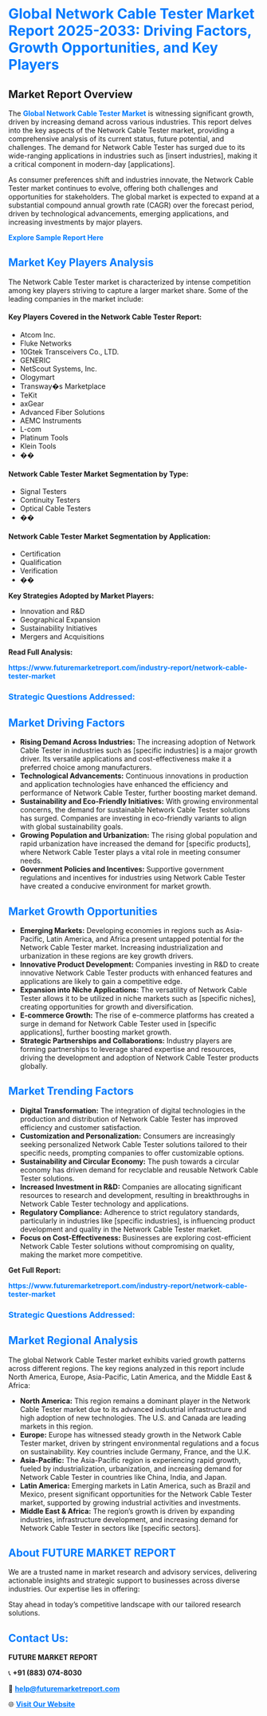 <h1 style="color: #007BFF;">Global Network Cable Tester Market Report 2025-2033: Driving Factors, Growth Opportunities, and Key Players</h1>

<section id="overview">
<h2>Market Report Overview</h2>
<p>The <a href="https://www.futuremarketreport.com/industry-report/network-cable-tester-market" style="color: #007BFF; text-decoration: none;"><strong>Global Network Cable Tester Market</strong></a> is witnessing significant growth, driven by increasing demand across various industries. This report delves into the key aspects of the Network Cable Tester market, providing a comprehensive analysis of its current status, future potential, and challenges. The demand for Network Cable Tester has surged due to its wide-ranging applications in industries such as [insert industries], making it a critical component in modern-day [applications].</p>
<p>As consumer preferences shift and industries innovate, the Network Cable Tester market continues to evolve, offering both challenges and opportunities for stakeholders. The global market is expected to expand at a substantial compound annual growth rate (CAGR) over the forecast period, driven by technological advancements, emerging applications, and increasing investments by major players.</p>
</section>

<section id="overview">
<p><a href="https://www.futuremarketreport.com/request-sample/reportId=117870" style="color: #007BFF; text-decoration: none;"><strong>Explore Sample Report Here</strong></a></p>
</section>

<section id="key-players">
<h2 style="color: #007BFF;">Market Key Players Analysis</h2>
<p>The Network Cable Tester market is characterized by intense competition among key players striving to capture a larger market share. Some of the leading companies in the market include:</p>
<h4>Key Players Covered in the Network Cable Tester Report:</h4>
<ul><li>Atcom Inc.</li><li>Fluke Networks</li><li>10Gtek Transceivers Co., LTD.</li><li>GENERIC</li><li>NetScout Systems, Inc.</li><li>Ologymart</li><li>Transway�s Marketplace</li><li>TeKit</li><li>axGear</li><li>Advanced Fiber Solutions</li><li>AEMC Instruments</li><li>L-com</li><li>Platinum Tools</li><li>Klein Tools</li><li>��</li></ul>
<h4>Network Cable Tester Market Segmentation by Type:</h4>
<ul><li>Signal Testers</li><li>Continuity Testers</li><li>Optical Cable Testers</li><li>��</li></ul>

<h4>Network Cable Tester Market Segmentation by Application:</h4>
<ul><li>Certification</li><li>Qualification</li><li>Verification</li><li>��</li></ul>
<p><strong>Key Strategies Adopted by Market Players:</strong></p>
<ul>
<li>Innovation and R&D</li>
<li>Geographical Expansion</li>
<li>Sustainability Initiatives</li>
<li>Mergers and Acquisitions</li>
</ul>
</section>

<section>
<p><strong>Read Full Analysis: </strong></p><a href="https://www.futuremarketreport.com/industry-report/network-cable-tester-market" style="color: #007BFF; text-decoration: none;"><strong>https://www.futuremarketreport.com/industry-report/network-cable-tester-market</strong></a>
<h3 style="color: #007BFF;">Strategic Questions Addressed:</h3>
</section>

<section id="driving-factors">
<h2 style="color: #007BFF;">Market Driving Factors</h2>
<ul>
<li><strong>Rising Demand Across Industries:</strong> The increasing adoption of Network Cable Tester in industries such as [specific industries] is a major growth driver. Its versatile applications and cost-effectiveness make it a preferred choice among manufacturers.</li>
<li><strong>Technological Advancements:</strong> Continuous innovations in production and application technologies have enhanced the efficiency and performance of Network Cable Tester, further boosting market demand.</li>
<li><strong>Sustainability and Eco-Friendly Initiatives:</strong> With growing environmental concerns, the demand for sustainable Network Cable Tester solutions has surged. Companies are investing in eco-friendly variants to align with global sustainability goals.</li>
<li><strong>Growing Population and Urbanization:</strong> The rising global population and rapid urbanization have increased the demand for [specific products], where Network Cable Tester plays a vital role in meeting consumer needs.</li>
<li><strong>Government Policies and Incentives:</strong> Supportive government regulations and incentives for industries using Network Cable Tester have created a conducive environment for market growth.</li>
</ul>
</section>

<section id="growth-opportunities">
<h2 style="color: #007BFF;">Market Growth Opportunities</h2>
<ul>
<li><strong>Emerging Markets:</strong> Developing economies in regions such as Asia-Pacific, Latin America, and Africa present untapped potential for the Network Cable Tester market. Increasing industrialization and urbanization in these regions are key growth drivers.</li>
<li><strong>Innovative Product Development:</strong> Companies investing in R&D to create innovative Network Cable Tester products with enhanced features and applications are likely to gain a competitive edge.</li>
<li><strong>Expansion into Niche Applications:</strong> The versatility of Network Cable Tester allows it to be utilized in niche markets such as [specific niches], creating opportunities for growth and diversification.</li>
<li><strong>E-commerce Growth:</strong> The rise of e-commerce platforms has created a surge in demand for Network Cable Tester used in [specific applications], further boosting market growth.</li>
<li><strong>Strategic Partnerships and Collaborations:</strong> Industry players are forming partnerships to leverage shared expertise and resources, driving the development and adoption of Network Cable Tester products globally.</li>
</ul>
</section>

<section id="trending-factors">
<h2 style="color: #007BFF;">Market Trending Factors</h2>
<ul>
<li><strong>Digital Transformation:</strong> The integration of digital technologies in the production and distribution of Network Cable Tester has improved efficiency and customer satisfaction.</li>
<li><strong>Customization and Personalization:</strong> Consumers are increasingly seeking personalized Network Cable Tester solutions tailored to their specific needs, prompting companies to offer customizable options.</li>
<li><strong>Sustainability and Circular Economy:</strong> The push towards a circular economy has driven demand for recyclable and reusable Network Cable Tester solutions.</li>
<li><strong>Increased Investment in R&D:</strong> Companies are allocating significant resources to research and development, resulting in breakthroughs in Network Cable Tester technology and applications.</li>
<li><strong>Regulatory Compliance:</strong> Adherence to strict regulatory standards, particularly in industries like [specific industries], is influencing product development and quality in the Network Cable Tester market.</li>
<li><strong>Focus on Cost-Effectiveness:</strong> Businesses are exploring cost-efficient Network Cable Tester solutions without compromising on quality, making the market more competitive.</li>
</ul>
</section>

<section>
<p><strong>Get Full Report: </strong></p><a href="https://www.futuremarketreport.com/industry-report/network-cable-tester-market" style="color: #007BFF; text-decoration: none;"><strong>https://www.futuremarketreport.com/industry-report/network-cable-tester-market</strong></a>
<h3 style="color: #007BFF;">Strategic Questions Addressed:</h3>
</section>


<section id="regional-analysis">
<h2 style="color: #007BFF;">Market Regional Analysis</h2>
<p>The global Network Cable Tester market exhibits varied growth patterns across different regions. The key regions analyzed in this report include North America, Europe, Asia-Pacific, Latin America, and the Middle East & Africa:</p>
<ul>
<li><strong>North America:</strong> This region remains a dominant player in the Network Cable Tester market due to its advanced industrial infrastructure and high adoption of new technologies. The U.S. and Canada are leading markets in this region.</li>
<li><strong>Europe:</strong> Europe has witnessed steady growth in the Network Cable Tester market, driven by stringent environmental regulations and a focus on sustainability. Key countries include Germany, France, and the U.K.</li>
<li><strong>Asia-Pacific:</strong> The Asia-Pacific region is experiencing rapid growth, fueled by industrialization, urbanization, and increasing demand for Network Cable Tester in countries like China, India, and Japan.</li>
<li><strong>Latin America:</strong> Emerging markets in Latin America, such as Brazil and Mexico, present significant opportunities for the Network Cable Tester market, supported by growing industrial activities and investments.</li>
<li><strong>Middle East & Africa:</strong> The region’s growth is driven by expanding industries, infrastructure development, and increasing demand for Network Cable Tester in sectors like [specific sectors].</li>
</ul>
</section>

<footer>
<h2 style="color: #007BFF;">About FUTURE MARKET REPORT</h2>
<p>We are a trusted name in market research and advisory services, delivering actionable insights and strategic support to businesses across diverse industries. Our expertise lies in offering:</p>

<p>Stay ahead in today’s competitive landscape with our tailored research solutions.</p>

<h2 style="color: #007BFF;">Contact Us:</h2>
<p><strong>FUTURE MARKET REPORT</strong></p>
<p>📞 <strong>+91 (883) 074-8030</strong></p>
<p>📧 <strong><a href="mailto:help@futuremarketreport.com" style="color: #007BFF;">help@futuremarketreport.com</a></strong></p>
<p>🌐 <strong><a href="https://www.futuremarketreport.com/" style="color: #007BFF;">Visit Our Website</a></strong></p>
</footer>